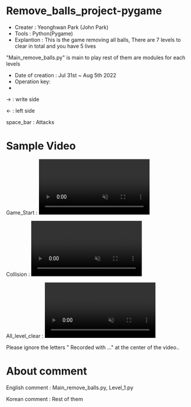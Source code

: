 # Remove_balls_project-pygame
- Creater : Yeonghwan Park (John Park)
- Tools : Python(Pygame)
- Explantion :
This is the game removing all balls, There are 7 levels to clear in total and you have 5 lives

"Main_remove_balls.py" is main to play
rest of them are modules for each levels

- Date of creation : Jul 31st ~ Aug 5th 2022
- Operation key: 
- 
→ : write side

← : left side

space_bar : Attacks


# Sample Video
Game_Start :
<video src="https://user-images.githubusercontent.com/106279616/183525636-58dd4ac5-0e57-4d76-a712-385868856548.mp4" data-canonical-src="https://user-images.githubusercontent.com/106279616/183525636-58dd4ac5-0e57-4d76-a712-385868856548.mp4" controls="controls" muted="muted" class="d-block rounded-bottom-2 border-top width-fit" style="max-height:640px;">
</video>


Collision :
<video src="https://user-images.githubusercontent.com/106279616/183525682-17308994-9ddb-480c-a31d-945ace79ab62.mp4" data-canonical-src="https://user-images.githubusercontent.com/106279616/183525682-17308994-9ddb-480c-a31d-945ace79ab62.mp4" controls="controls" muted="muted" class="d-block rounded-bottom-2 border-top width-fit" style="max-height:640px;">
</video>


All_level_clear :
<video src="https://user-images.githubusercontent.com/106279616/183525705-dbd599ea-e988-4364-8d9d-3a482071f365.mp4" data-canonical-src="https://user-images.githubusercontent.com/106279616/183525705-dbd599ea-e988-4364-8d9d-3a482071f365.mp4" controls="controls" muted="muted" class="d-block rounded-bottom-2 border-top width-fit" style="max-height:640px;">
</video>


Please ignore the letters " Recorded with ..." at the center of the video..

# About comment
English comment : Main_remove_balls.py, Level_1.py

Korean comment : Rest of them


